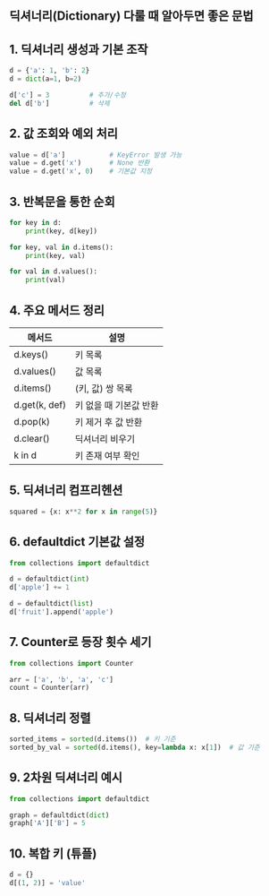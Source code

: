 
## 딕셔너리(Dictionary) 다룰 때 알아두면 좋은 문법

## 1. 딕셔너리 생성과 기본 조작

```python
d = {'a': 1, 'b': 2}
d = dict(a=1, b=2)

d['c'] = 3          # 추가/수정
del d['b']          # 삭제
```

## 2. 값 조회와 예외 처리

```python
value = d['a']           # KeyError 발생 가능
value = d.get('x')       # None 반환
value = d.get('x', 0)    # 기본값 지정
```

## 3. 반복문을 통한 순회

```python
for key in d:
    print(key, d[key])

for key, val in d.items():
    print(key, val)

for val in d.values():
    print(val)
```

## 4. 주요 메서드 정리

| 메서드           | 설명            |
| ------------- | ------------- |
| d.keys()      | 키 목록          |
| d.values()    | 값 목록          |
| d.items()     | (키, 값) 쌍 목록   |
| d.get(k, def) | 키 없을 때 기본값 반환 |
| d.pop(k)      | 키 제거 후 값 반환   |
| d.clear()     | 딕셔너리 비우기      |
| k in d        | 키 존재 여부 확인    |

## 5. 딕셔너리 컴프리헨션

```python
squared = {x: x**2 for x in range(5)}
```

## 6. defaultdict 기본값 설정

```python
from collections import defaultdict

d = defaultdict(int)
d['apple'] += 1

d = defaultdict(list)
d['fruit'].append('apple')
```

## 7. Counter로 등장 횟수 세기

```python
from collections import Counter

arr = ['a', 'b', 'a', 'c']
count = Counter(arr)
```

## 8. 딕셔너리 정렬

```python
sorted_items = sorted(d.items())  # 키 기준
sorted_by_val = sorted(d.items(), key=lambda x: x[1])  # 값 기준
```

## 9. 2차원 딕셔너리 예시

```python
from collections import defaultdict

graph = defaultdict(dict)
graph['A']['B'] = 5
```

## 10. 복합 키 (튜플)

```python
d = {}
d[(1, 2)] = 'value'
```

